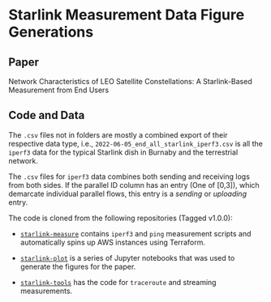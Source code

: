 # Starlink Measurement Data Figure Generations

## Paper
Network Characteristics of LEO Satellite Constellations: 
A Starlink-Based Measurement from End Users

## Code and Data
The `.csv` files not in folders are mostly a combined export of their respective
data type, i.e., `2022-06-05_end_all_starlink_iperf3.csv` is all the `iperf3` data
for the typical Starlink dish in Burnaby and the terrestrial network.

The `.csv` files for `iperf3` data combines both sending and receiving logs
from both sides. If the parallel ID column has an entry (One of \[0,3\]), 
which demarcate individual parallel flows, this entry is a *sending* or *uploading* entry.

The code is cloned from the following repositories (Tagged v1.0.0):

- [`starlink-measure`](https://github.com/Starlink-Measurement/starlink-measure.git) contains `iperf3` and `ping` measurement scripts and
automatically spins up AWS instances using Terraform.

- [`starlink-plot`](https://github.com/Starlink-Measurement/starlink-plot.git) is a series of Jupyter notebooks that was used to generate the
figures for the paper.

- [`starlink-tools`](https://github.com/Starlink-Measurement/starlink-tools.git) has the code for `traceroute` and streaming measurements.
